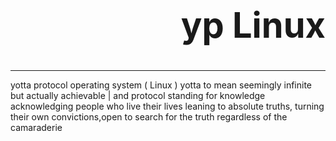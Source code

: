 # **<h1 style="text-align: right;"> yp Linux </h1>**
<hr/>
yotta protocol operating system ( Linux )
yotta to mean seemingly infinite but actually achievable | and protocol standing for knowledge
acknowledging people who live their lives leaning to absolute truths, turning their own convictions,open to search for the truth regardless of the camaraderie
